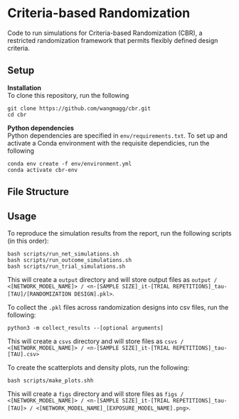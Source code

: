 # Criteria-based Randomization
Code to run simulations for Criteria-based Randomization (CBR), a restricted randomization framework that permits flexibly defined design criteria.

## Setup
__Installation__ <br />
To clone this repository, run the following <br />
```
git clone https://github.com/wangmagg/cbr.git
cd cbr
```

__Python dependencies__ <br />
Python dependencies are specified in `env/requirements.txt`. To set up and activate a Conda environment with the requisite dependicies, run the following <br />
```
conda env create -f env/environment.yml
conda activate cbr-env
```

## File Structure

## Usage
To reproduce the simulation results from the report, run the following scripts (in this order): <br />
```
bash scripts/run_net_simulations.sh
bash scripts/run_outcome_simulations.sh
bash scripts/run_trial_simulations.sh
```
This will create a `output` directory and will store output files as `output / <[NETWORK_MODEL_NAME]> / <n-[SAMPLE SIZE]_it-[TRIAL REPETITIONS]_tau-[TAU]/[RANDOMIZATION DESIGN].pkl>`.

To collect the `.pkl` files across randomization designs into csv files, run the following: <br />
```
python3 -m collect_results --[optional arguments]
```
This will create a `csvs` directory and will store files as `csvs / <[NETWORK_MODEL_NAME]> / <n-[SAMPLE SIZE]_it-[TRIAL REPETITIONS]_tau-[TAU].csv>`

To create the scatterplots and density plots, run the following: <br />
```
bash scripts/make_plots.shh
```
This will create a `figs` directory and will store files as `figs / <[NETWORK_MODEL_NAME]> / <n-[SAMPLE SIZE]_it-[TRIAL REPETITIONS]_tau-[TAU]> / <[NETWORK_MODEL_NAME]_[EXPOSURE_MODEL_NAME].png>`.
